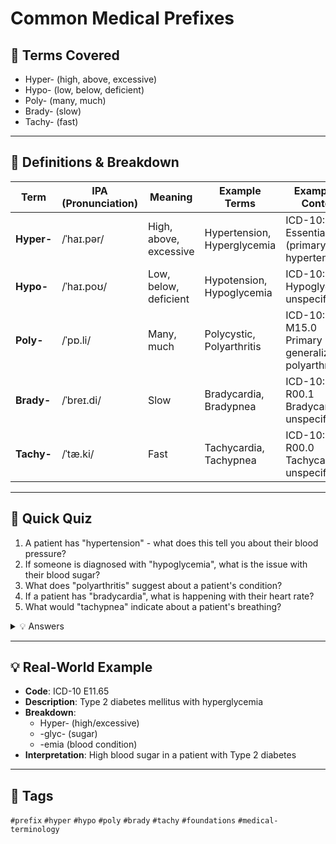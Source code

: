 # Common Medical Prefixes

## 📘 Terms Covered
- Hyper- (high, above, excessive)
- Hypo- (low, below, deficient)
- Poly- (many, much)
- Brady- (slow)
- Tachy- (fast)

---

## 🧾 Definitions & Breakdown
| Term | IPA (Pronunciation) | Meaning | Example Terms | Example in Context |
|------|-------------------|---------|---------------|-------------------|
| **Hyper-** | /ˈhaɪ.pər/ | High, above, excessive | Hypertension, Hyperglycemia | ICD-10: I10 Essential (primary) hypertension |
| **Hypo-** | /ˈhaɪ.poʊ/ | Low, below, deficient | Hypotension, Hypoglycemia | ICD-10: E16.2 Hypoglycemia, unspecified |
| **Poly-** | /ˈpɒ.li/ | Many, much | Polycystic, Polyarthritis | ICD-10: M15.0 Primary generalized polyarthrosis |
| **Brady-** | /ˈbreɪ.di/ | Slow | Bradycardia, Bradypnea | ICD-10: R00.1 Bradycardia, unspecified |
| **Tachy-** | /ˈtæ.ki/ | Fast | Tachycardia, Tachypnea | ICD-10: R00.0 Tachycardia, unspecified |

---

## 📝 Quick Quiz
1. A patient has "hypertension" - what does this tell you about their blood pressure?
2. If someone is diagnosed with "hypoglycemia", what is the issue with their blood sugar?
3. What does "polyarthritis" suggest about a patient's condition?
4. If a patient has "bradycardia", what is happening with their heart rate?
5. What would "tachypnea" indicate about a patient's breathing?

<details>
<summary>💡 Answers</summary>

1. Their blood pressure is high (above normal)
2. Their blood sugar is low (below normal)
3. They have inflammation in multiple joints (poly = many, arthritis = joint inflammation)
4. Their heart rate is slower than normal
5. They are breathing faster than normal (rapid breathing rate)

</details>

---

## 💡 Real-World Example
- **Code**: ICD-10 E11.65
- **Description**: Type 2 diabetes mellitus with hyperglycemia
- **Breakdown**: 
  - Hyper- (high/excessive)
  - -glyc- (sugar)
  - -emia (blood condition)
- **Interpretation**: High blood sugar in a patient with Type 2 diabetes

---

## 🔖 Tags
`#prefix` `#hyper` `#hypo` `#poly` `#brady` `#tachy` `#foundations` `#medical-terminology`